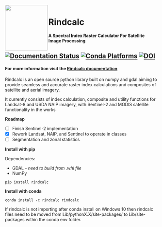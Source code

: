  <img align="left" src="https://user-images.githubusercontent.com/55674113/80038365-7edb1e80-84c3-11ea-9008-6f1fd6cb47fd.png" width="140" height="149.4"/> 

# Rindcalc

**A Spectral Index Raster Calculator For Satellite Image Processing**

[![Documentation Status](https://readthedocs.org/projects/rindcalc/badge/?version=2.0.5)](https://rindcalc.readthedocs.io/en/2.0.5/?badge=2.0.5)
[![Conda Platforms](https://anaconda.org/rindcalc/rindcalc/badges/platforms.svg)](https://anaconda.org/rindcalc/rindcalc)
[![DOI](https://zenodo.org/badge/232691170.svg)](https://zenodo.org/badge/latestdoi/232691170)
---

#### For more information visit the [Rindcalc documentation](https://rindcalc.readthedocs.io/en/latest/)

Rindcalc is an open source python library built on numpy and gdal aiming to
provide seamless and accurate raster index calculations and composites of 
satellite and aerial imagery.    

It currently consists of index calculation, composite and utility functions
for Landsat-8 and USDA NAIP imagery, with Sentinel-2 and MODIS satellite
functionality in the works

**Roadmap**

- [ ] Finish Sentinel-2 implementation
- [x] Rework Landsat, NAIP, and Sentinel to operate in classes
- [ ] Segmentation and zonal statistics

**Install with pip**

Dependencies:
 * GDAL - *need to build from .whl file* 
 * NumPy

```console
pip install rindcalc
```    

**Install with conda**

```console
conda install -c rindcalc rindcalc 
```
If rindcalc is not importing after conda install on Windows 10 then rindcalc 
files need to be moved from Lib/pythonX.X/site-packages/ to Lib/site-packages
within the conda env folder. 
